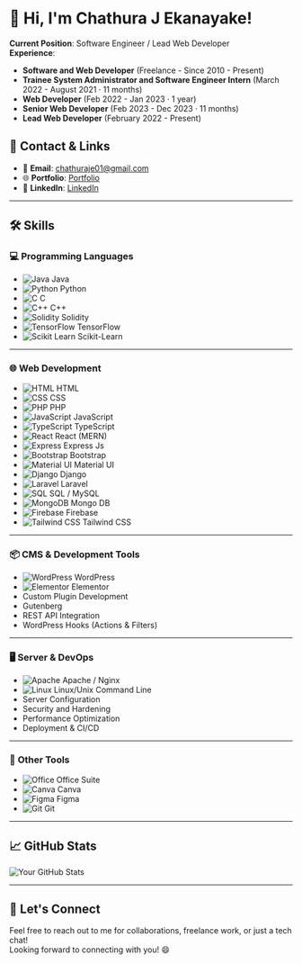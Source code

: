 # 👋 Hi, I'm **Chathura J Ekanayake**!

**Current Position**: Software Engineer / Lead Web Developer  
**Experience**:  
- **Software and Web Developer** (Freelance - Since 2010 - Present)  
- **Trainee System Administrator and Software Engineer Intern** (March 2022 - August 2021 · 11 months)  
- **Web Developer** (Feb 2022 - Jan 2023 · 1 year)  
- **Senior Web Developer** (Feb 2023 - Dec 2023 · 11 months)  
- **Lead Web Developer** (February 2022 - Present)  

## 📍 Contact & Links

- 📧 **Email**: [chathuraje01@gmail.com](mailto:chathuraje01@gmail.com)  
- 🌐 **Portfolio**: [Portfolio](https://sites.google.com/view/chathuraje/home?authuser=0)  
- 🔗 **LinkedIn**: [LinkedIn](https://www.linkedin.com/in/chathuraje/)

---

## 🛠️ Skills

### 💻 **Programming Languages**
- ![Java](https://img.shields.io/badge/Java-007396?style=flat&logo=java&logoColor=white) Java
- ![Python](https://img.shields.io/badge/Python-3776AB?style=flat&logo=python&logoColor=white) Python
- ![C](https://img.shields.io/badge/C-A8B9CC?style=flat&logo=c&logoColor=white) C
- ![C++](https://img.shields.io/badge/C++-00599C?style=flat&logo=c%2B%2B&logoColor=white) C++
- ![Solidity](https://img.shields.io/badge/Solidity-363636?style=flat&logo=solidity&logoColor=white) Solidity
- ![TensorFlow](https://img.shields.io/badge/TensorFlow-FF6F00?style=flat&logo=tensorflow&logoColor=white) TensorFlow
- ![Scikit Learn](https://img.shields.io/badge/Scikit--Learn-F7931E?style=flat&logo=scikit-learn&logoColor=white) Scikit-Learn

---

### 🌐 **Web Development**
- ![HTML](https://img.shields.io/badge/HTML-E34F26?style=flat&logo=html5&logoColor=white) HTML
- ![CSS](https://img.shields.io/badge/CSS-1572B6?style=flat&logo=css3&logoColor=white) CSS
- ![PHP](https://img.shields.io/badge/PHP-777BB4?style=flat&logo=php&logoColor=white) PHP
- ![JavaScript](https://img.shields.io/badge/JavaScript-F7DF1E?style=flat&logo=javascript&logoColor=black) JavaScript
- ![TypeScript](https://img.shields.io/badge/TypeScript-3178C6?style=flat&logo=typescript&logoColor=white) TypeScript
- ![React](https://img.shields.io/badge/React-61DAFB?style=flat&logo=react&logoColor=black) React (MERN)
- ![Express](https://img.shields.io/badge/Express-000000?style=flat&logo=express&logoColor=white) Express Js
- ![Bootstrap](https://img.shields.io/badge/Bootstrap-563D7C?style=flat&logo=bootstrap&logoColor=white) Bootstrap
- ![Material UI](https://img.shields.io/badge/Material%20UI-0081CB?style=flat&logo=material-ui&logoColor=white) Material UI
- ![Django](https://img.shields.io/badge/Django-092E20?style=flat&logo=django&logoColor=white) Django
- ![Laravel](https://img.shields.io/badge/Laravel-FF2D20?style=flat&logo=laravel&logoColor=white) Laravel
- ![SQL](https://img.shields.io/badge/SQL-003B57?style=flat&logo=mysql&logoColor=white) SQL / MySQL
- ![MongoDB](https://img.shields.io/badge/MongoDB-47A248?style=flat&logo=mongodb&logoColor=white) Mongo DB
- ![Firebase](https://img.shields.io/badge/Firebase-FFCA28?style=flat&logo=firebase&logoColor=black) Firebase
- ![Tailwind CSS](https://img.shields.io/badge/Tailwind%20CSS-38B2AC?style=flat&logo=tailwind-css&logoColor=white) Tailwind CSS

---

### 📦 **CMS & Development Tools**
- ![WordPress](https://img.shields.io/badge/WordPress-21759B?style=flat&logo=wordpress&logoColor=white) WordPress
- ![Elementor](https://img.shields.io/badge/Elementor-2308C1?style=flat&logo=elementor&logoColor=white) Elementor
- Custom Plugin Development
- Gutenberg
- REST API Integration
- WordPress Hooks (Actions & Filters)

---

### 🖥️ **Server & DevOps**
- ![Apache](https://img.shields.io/badge/Apache-D22128?style=flat&logo=apache&logoColor=white) Apache / Nginx
- ![Linux](https://img.shields.io/badge/Linux-FCC624?style=flat&logo=linux&logoColor=white) Linux/Unix Command Line
- Server Configuration
- Security and Hardening
- Performance Optimization
- Deployment & CI/CD

---

### 🎨 **Other Tools**
- ![Office](https://img.shields.io/badge/Microsoft%20Office-D83B01?style=flat&logo=microsoft-office&logoColor=white) Office Suite
- ![Canva](https://img.shields.io/badge/Canva-00C4CC?style=flat&logo=canva&logoColor=white) Canva
- ![Figma](https://img.shields.io/badge/Figma-000000?style=flat&logo=figma&logoColor=white) Figma
- ![Git](https://img.shields.io/badge/Git-F05032?style=flat&logo=git&logoColor=white) Git

---

## 📈 GitHub Stats

![Your GitHub Stats](https://github-readme-stats.vercel.app/api?username=chathuraje&show_icons=true&hide_title=true&count_private=true&hide=prs)

---

## 🚀 Let's Connect

Feel free to reach out to me for collaborations, freelance work, or just a tech chat!  
Looking forward to connecting with you! 😄
